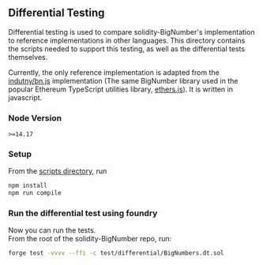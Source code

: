 ## Differential Testing
Differential testing is used to compare solidity-BigNumber's implementation to reference implementations in other languages. This directory contains the scripts needed to support this testing, as well as the differential tests themselves.

Currently, the only reference implementation is adapted from the [indutny/bn.js](https://github.com/indutny/bn.js/) implementation (The same BigNumber library used in the popular Ethereum TypeScript utilities library, [ethers.js](https://docs.ethers.io/v5/)). It is written in javascript.


### Node Version
`>=14.17`

### Setup
From the [scripts directory](./scripts/), run
```sh
npm install
npm run compile
```

### Run the differential test using foundry
Now you can run the tests.  
From the root of the solidity-BigNumber repo, run:
```sh
forge test -vvvv --ffi -c test/differential/BigNumbers.dt.sol
```




